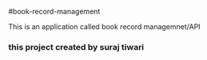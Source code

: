 #book-record-management

This is an application called book record managemnet/API 
### this project created by suraj tiwari
